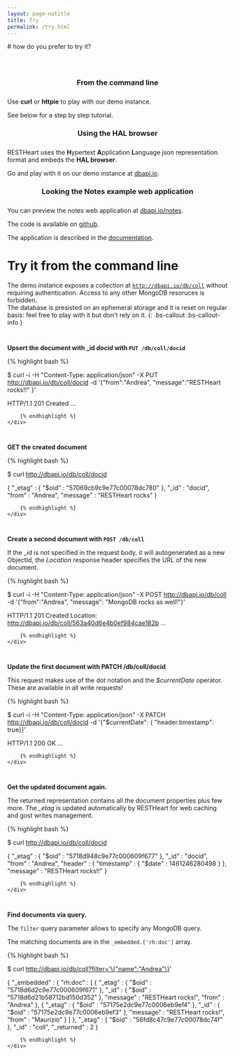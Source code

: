 ```yaml
---
layout: page-notitle
title: Try
permalink: /try.html
---
```


# how do you prefer to try it?

<br>

<section class="slice" id="questions" style="padding-top: 10px">
    <div class="container">
        <article class="col-sm-12 col-md-4">
            <section>
                <h3 style="text-align:center; margin-bottom: 25px;">From the command line</h3>
                <p>Use <strong>curl</strong> or <strong>httpie</strong> to play with our demo instance.</p>
                <p>See below for a step by step tutorial.</p>
            </section>
        </article>
        <article class="col-sm-12 col-md-4">
            <section>
                <h3 style="text-align:center; margin-bottom: 25px;">Using the HAL browser</h3>
                <p>RESTHeart uses the <strong>H</strong>ypertext <strong>A</strong>pplication <strong>L</strong>anguage json representation format and embeds the <strong>HAL browser</strong>.</p>
                <p>Go and play with it on our demo instance at <a href="http://dbapi.io/browser/#/db/coll" target="_blank">dbapi.io</a>.</p>
            </section>
        </article>
        <article class="col-sm-12 col-md-4">
            <section>
                <h3 style="text-align:center; margin-bottom: 25px;">Looking the Notes example web application</h3>
                <p>You can preview the notes web application at <a href="http://dbapi.io/notes" target="_blank">dbapi.io/notes</a>.</p>
                <p>The code is available on <a href="https://github.com/softinstigate/restheart-notes-example" target="_blank">github</a>.</p>
                <p>The application is described in the <a href="https://softinstigate.atlassian.net/wiki/x/AoBu" target="_blank">documentation</a>.</p>
            </section>
        </article>
    </div>
</section>


# Try it from the command line

The demo instance exposes a collection at <code>http://dbapi.io/db/coll</code> without requiring authentication.
Access to any other MongoDB resoruces is forbidden.<br>
The database is presisted on an ephemeral storage and it is reset on regular basis: feel free to play with it but don't rely on it.
{: .bs-callout .bs-callout-info }

<div class="row" style="margin-top: 20px">
    <div class="col-md-3" style="padding-top:7px">
        <p><strong>Upsert the document with _id <i>docid</i> with <code>PUT /db/coll/docid</code></strong></p>
    </div>
    <div class="col-md-9">
        {% highlight bash %}

$ curl -i -H "Content-Type: application/json" -X PUT http://dbapi.io/db/coll/docid -d '{"from":"Andrea", "message":"RESTHeart rocks!!" }'

HTTP/1.1 201 Created
...

        {% endhighlight %}
    </div>
</div>

<div class="row" style="margin-top: 20px">
    <div class="col-md-3" style="padding-top:7px">
        <p><strong>GET the created document</strong></p>
    </div>
    <div class="col-md-9">
        {% highlight bash %}

$ curl http://dbapi.io/db/coll/docid

{ 
  "_etag" : { "$oid" : "57069cb9c9e77c00078dc780" },
  "_id" : "docid",
  "from" : "Andrea",
  "message" : "RESTHeart rocks"
}

        {% endhighlight %}
    </div>
</div>

<div class="row" style="margin-top: 20px">
    <div class="col-md-3" style="padding-top:7px">
        <p><strong>Create a second document with <code>POST /db/coll</code></strong></p>
        <p>If the _id is not specified in the request body, it will autogenerated as a new ObjectId, the <i>Location</i> response header specifies the URL of the new document.</p>
    </div>
    <div class="col-md-9">
        {% highlight bash %}

$ curl -i -H "Content-Type: application/json" -X POST http://dbapi.io/db/coll -d '{"from":"Andrea", "message": "MongoDB rocks as well!"}' 

HTTP/1.1 201 Created
Location: http://dbapi.io/db/coll/563a40d6e4b0ef984cae182b
...

        {% endhighlight %}
    </div>
</div>

<div class="row" style="margin-top: 20px">
    <div class="col-md-3" style="padding-top:7px">
        <p><strong>Update the first document with PATCH /db/coll/docid</strong></p>
        <p>This request makes use of the dot notation and the <i>$currentDate</i> operator. These are available in all write requests!</p>
    </div>
    <div class="col-md-9">
        {% highlight bash %}

$ curl -i -H "Content-Type: application/json" -X PATCH http://dbapi.io/db/coll/docid -d '{"$currentDate": { "header.timestamp": true}}' 

HTTP/1.1 200 OK
...

        {% endhighlight %}
    </div>
</div>

<div class="row" style="margin-top: 20px">
    <div class="col-md-3" style="padding-top:7px">
        <p><strong>Get the updated document again.</strong></p>
        <p>The returned representation contains all the document properties plus few more. The <i>_etag</i> is updated automatically by RESTHeart for web caching and gost writes management.</p>
    </div>
    <div class="col-md-9">
        {% highlight bash %}

$ curl http://dbapi.io/db/coll/docid

{ 
  "_etag" : { "$oid" : "5718d948c9e77c000609f677" },
  "_id" : "docid",
  "from" : "Andrea",
  "header" : { "timestamp" : { "$date" : 1461246280498 } },
  "message" : "RESTHeart rocks!!"
}

        {% endhighlight %}
    </div>
</div>

<div class="row" style="margin-top: 20px">
    <div class="col-md-3" style="padding-top:7px">
        <p><strong>Find documents via query.</strong></p>
        <p>The <code>filter</code> query parameter allows to specify any MongoDB query.</p>
        <p>The matching documents are in the <code>_embedded.['rh:doc']</code> array.</p>
    </div>
    <div class="col-md-9">
        {% highlight bash %}

$ curl http://dbapi.io/db/coll?filter='\{"name":"Andrea"\}'

{ "_embedded" : { "rh:doc" : [ 
          { 
            "_etag" : { "$oid" : "5718d6d2c9e77c000609f671" },
            "_id" : { "$oid" : "5718d6d21b58712bd150d352" },
            "message" : "RESTHeart rocks!",
            "from" : "Andrea"
          },
          { 
            "_etag" : { "$oid" : "57175e2dc9e77c0006eb9ef4" },
            "_id" : { "$oid" : "57175e2dc9e77c0006eb9ef3" },
            "message" : "RESTHeart rocks!",
            "from" : "Maurizio"
          }
        ] },
  "_etag" : { "$oid" : "56fd8c47c9e77c00078dc74f" },
  "_id" : "coll",
  "_returned" : 2
}

        {% endhighlight %}
    </div>
</div>
